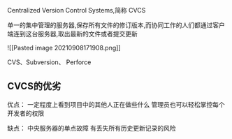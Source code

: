 Centralized Version Control Systems,简称 CVCS

单一的集中管理的服务器,保存所有文件的修订版本,而协同工作的人们都通过客户端连到这台服务器,取出最新的文件或者提交更新

![[Pasted image 20210908171908.png]]


CVS、Subversion、 Perforce


## CVCS的优劣
优点：
一定程度上看到项目中的其他人正在做些什么
管理员也可以轻松掌控每个开发者的权限
 
缺点：
中央服务器的单点故障
有丢失所有历史更新记录的风险
